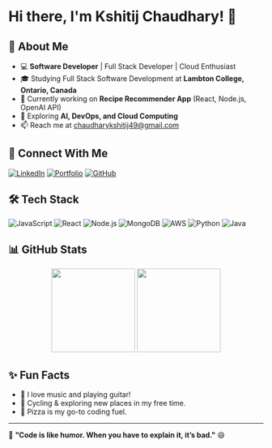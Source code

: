 # Hi there, I'm Kshitij Chaudhary! 👋

## 🚀 About Me
- 💻 **Software Developer** | Full Stack Developer | Cloud Enthusiast
- 🎓 Studying Full Stack Software Development at **Lambton College, Ontario, Canada**
- 🔭 Currently working on **Recipe Recommender App** (React, Node.js, OpenAI API)
- 🌱 Exploring **AI, DevOps, and Cloud Computing**
- 📫 Reach me at [chaudharykshitij49@gmail.com](mailto:chaudharykshitij49@gmail.com)

## 🔗 Connect With Me
[![LinkedIn](https://img.shields.io/badge/LinkedIn-Connect-blue?style=flat&logo=linkedin)](https://linkedin.com/in/kshitijchaudhary)
[![Portfolio](https://img.shields.io/badge/Portfolio-Visit-red?style=flat&logo=firefox)](https://chaudharykshitij.com.np)
[![GitHub](https://img.shields.io/badge/GitHub-Follow-black?style=flat&logo=github)](https://github.com/kshitijchaudhary)

## 🛠 Tech Stack
![JavaScript](https://img.shields.io/badge/JavaScript-F7DF1E?style=flat&logo=javascript&logoColor=black)
![React](https://img.shields.io/badge/React-20232A?style=flat&logo=react&logoColor=61DAFB)
![Node.js](https://img.shields.io/badge/Node.js-43853D?style=flat&logo=node.js&logoColor=white)
![MongoDB](https://img.shields.io/badge/MongoDB-4EA94B?style=flat&logo=mongodb&logoColor=white)
![AWS](https://img.shields.io/badge/AWS-FF9900?style=flat&logo=amazon-aws&logoColor=white)
![Python](https://img.shields.io/badge/Python-3776AB?style=flat&logo=python&logoColor=white)
![Java](https://img.shields.io/badge/Java-ED8B00?style=flat&logo=openjdk&logoColor=white)

## 📊 GitHub Stats
<div align="center">
  <img src="https://github-readme-stats.vercel.app/api?username=KshitijChaudhary&show_icons=true&theme=radical" height="165">
  <img src="https://github-readme-stats.vercel.app/api/top-langs/?username=KshitijChaudhary&layout=compact&theme=radical" height="165">
</div>

## ✨ Fun Facts
- 🎸 I love music and playing guitar!
- 🚴 Cycling & exploring new places in my free time.
- 🍕 Pizza is my go-to coding fuel.

---
🚀 **"Code is like humor. When you have to explain it, it’s bad."** 😄
